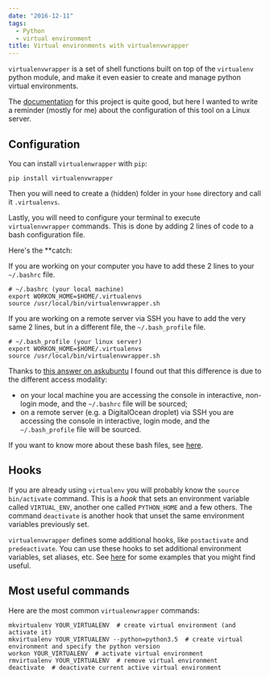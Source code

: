 ```yaml
---
date: "2016-12-11"
tags:
  - Python
  - virtual environment
title: Virtual environments with virtualenvwrapper
---
```


`virtualenvwrapper` is a set of shell functions built on top of the `virtualenv` python module, and make it even easier to create and manage python virtual environments.

The [documentation](https://virtualenvwrapper.readthedocs.io/en/latest/install.html) for this project is quite good, but here I wanted to write a reminder (mostly for me) about the configuration of this tool on a Linux server.

## Configuration

You can install `virtualenwrapper` with `pip`:

```shell
pip install virtualenvwrapper
```

Then you will need to create a (hidden) folder in your `home` directory and call it `.virtualenvs`.

Lastly, you will need to configure your terminal to execute `virtualenvwrapper` commands. This is done by adding 2 lines of code to a bash configuration file.

Here's the \*\*catch:

If you are working on your computer you have to add these 2 lines to your `~/.bashrc` file.

```shell
# ~/.bashrc (your local machine)
export WORKON_HOME=$HOME/.virtualenvs
source /usr/local/bin/virtualenvwrapper.sh
```

If you are working on a remote server via SSH you have to add the very same 2 lines, but in a different file, the `~/.bash_profile` file.

```shell
# ~/.bash_profile (your linux server)
export WORKON_HOME=$HOME/.virtualenvs
source /usr/local/bin/virtualenvwrapper.sh
```

Thanks to [this answer on askubuntu](https://askubuntu.com/a/121075) I found out that this difference is due to the different access modality:

* on your local machine you are accessing the console in interactive, non-login mode, and the `~/.bashrc` file will be sourced;
* on a remote server (e.g. a DigitalOcean droplet) via SSH you are accessing the console in interactive, login mode, and the `~/.bash_profile` file will be sourced.

If you want to know more about these bash files, see [here](https://stackoverflow.com/questions/415403/whats-the-difference-between-bashrc-bash-profile-and-environment).

## Hooks

If you are already using `virtualenv` you will probably know the `source bin/activate` command. This is a _hook_ that sets an environment variable called `VIRTUAL_ENV`, another one called `PYTHON_HOME` and a few others. The command `deactivate` is another hook that unset the same environment variables previously set.

`virtualenvwrapper` defines some additional hooks, like `postactivate` and `predeactivate`. You can use these hooks to set additional environment variables, set aliases, etc. See [here](https://gist.github.com/manuganji/9069466) for some examples that you might find useful.

## Most useful commands

Here are the most common `virtualenwrapper` commands:

```shell
mkvirtualenv YOUR_VIRTUALENV  # create virtual environment (and activate it)
mkvirtualenv YOUR_VIRTUALENV --python=python3.5  # create virtual environment and specify the python version
workon YOUR_VIRTUALENV  # activate virtual environment
rmvirtualenv YOUR_VIRTUALENV  # remove virtual environment
deactivate  # deactivate current active virtual environment
```
